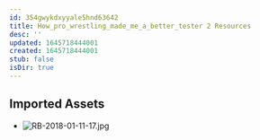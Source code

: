 ```yaml
---
id: 354gwykdxyyale5hnd63642
title: How_pro_wrestling_made_me_a_better_tester 2 Resources
desc: ''
updated: 1645718444001
created: 1645718444001
stub: false
isDir: true
---
```

## Imported Assets
- ![RB-2018-01-11-17.jpg](/assets/rb-2018-01-11-17-9sn8ugjtatl1.jpg)
